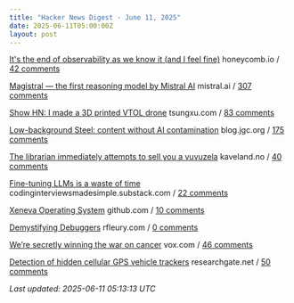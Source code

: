 ```yaml
---
title: "Hacker News Digest · June 11, 2025"
date: 2025-06-11T05:00:00Z
layout: post
---
```


[It's the end of observability as we know it (and I feel fine)](https://www.honeycomb.io/blog/its-the-end-of-observability-as-we-know-it-and-i-feel-fine)  honeycomb.io / [42 comments](https://news.ycombinator.com/item?id=44243050)

[Magistral — the first reasoning model by Mistral AI](https://mistral.ai/news/magistral)  mistral.ai / [307 comments](https://news.ycombinator.com/item?id=44236997)

[Show HN: I made a 3D printed VTOL drone](https://www.tsungxu.com/p/i-made-a-3d-printed-vtol-that-can)  tsungxu.com / [83 comments](https://news.ycombinator.com/item?id=44241278)

[Low-background Steel: content without AI contamination](https://blog.jgc.org/2025/06/low-background-steel-content-without-ai.html)  blog.jgc.org / [175 comments](https://news.ycombinator.com/item?id=44239481)

[The librarian immediately attempts to sell you a vuvuzela](https://kaveland.no/posts/2025-06-06-library)  kaveland.no / [40 comments](https://news.ycombinator.com/item?id=44210921)

[Fine-tuning LLMs is a waste of time](https://codinginterviewsmadesimple.substack.com/p/fine-tuning-llms-is-a-huge-waste)  codinginterviewsmadesimple.substack.com / [22 comments](https://news.ycombinator.com/item?id=44242737)

[Xeneva Operating System](https://github.com/manaskamal/XenevaOS)  github.com / [10 comments](https://news.ycombinator.com/item?id=44240265)

[Demystifying Debuggers](https://www.rfleury.com/p/demystifying-debuggers-part-1-a-busy)  rfleury.com / [0 comments](https://news.ycombinator.com/item?id=44215236)

[We’re secretly winning the war on cancer](https://www.vox.com/health/415812/cancer-death-rates-myeloma-immunotherapy-smoking)  vox.com / [46 comments](https://news.ycombinator.com/item?id=44219379)

[Detection of hidden cellular GPS vehicle trackers](https://www.researchgate.net/publication/391704077_You_Can_Drive_But_You_Cannot_Hide_Detection_of_Hidden_Cellular_GPS_Vehicle_Trackers)  researchgate.net / [50 comments](https://news.ycombinator.com/item?id=44240286)


_Last updated: 2025-06-11 05:13:13 UTC_
